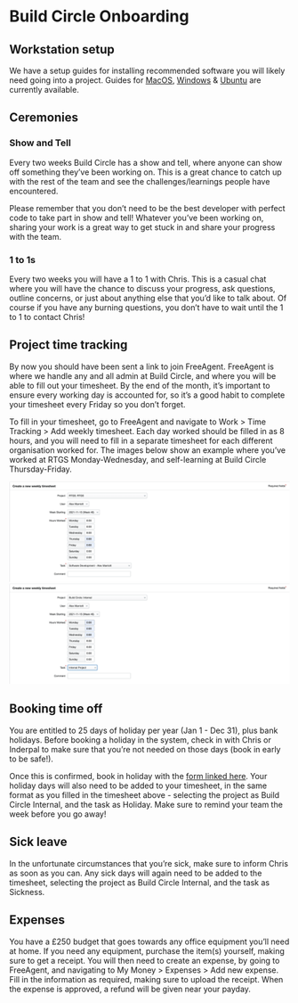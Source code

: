 # Build Circle Onboarding

## Workstation setup

We have a setup guides for installing recommended software you will likely need going into a project. Guides for [MacOS](https://github.com/BuildCircle/onboarding/blob/master/workstation/mac.md), [Windows](https://github.com/BuildCircle/onboarding/blob/master/workstation/windows10.md) & [Ubuntu](https://github.com/BuildCircle/onboarding/blob/master/workstation/ubuntu.md) are currently available.

## Ceremonies
### Show and Tell
Every two weeks Build Circle has a show and tell, where anyone can show off something they’ve been working on. This is a great chance to catch up with the rest of the team and see the challenges/learnings people have encountered.

Please remember that you don’t need to be the best developer with perfect code to take part in show and tell! Whatever you’ve been working on, sharing your work is a great way to get stuck in and share your progress with the team.

### 1 to 1s
Every two weeks you will have a 1 to 1 with Chris. This is a casual chat where you will have the chance to discuss your progress, ask questions, outline concerns, or just about anything else that you’d like to talk about. Of course if you have any burning questions, you don’t have to wait until the 1 to 1 to contact Chris!

## Project time tracking
By now you should have been sent a link to join FreeAgent. FreeAgent is where we handle any and all admin at Build Circle, and where you will be able to fill out your timesheet. By the end of the month, it’s important to ensure every working day is accounted for, so it’s a good habit to complete your timesheet every Friday so you don’t forget.

To fill in your timesheet, go to FreeAgent and navigate to Work > Time Tracking > Add weekly timesheet. Each day worked should be filled in as 8 hours, and you will need to fill in a separate timesheet for each different organisation worked for. The images below show an example where you’ve worked at RTGS Monday-Wednesday, and self-learning at Build Circle Thursday-Friday.

![timesheet example 1](images/timesheet_1.png)
![timesheet example 2](images/timesheet_2.png)

## Booking time off

You are entitled to 25 days of holiday per year (Jan 1 - Dec 31), plus bank holidays. Before booking a holiday in the system, check in with Chris or Inderpal to make sure that you’re not needed on those days (book in early to be safe!). 

Once this is confirmed, book in holiday with the [form linked here](https://docs.google.com/forms/d/e/1FAIpQLSfdFZCza4BVMsISbt7Zt0JPAucvr27s7rk52vFu9e0e361R7A/viewform?vc=0&c=0&w=1&flr=0). Your holiday days will also need to be added to your timesheet, in the same format as you filled in the timesheet above - selecting the project as Build Circle Internal, and the task as Holiday. Make sure to remind your team the week before you go away!

## Sick leave
In the unfortunate circumstances that you’re sick, make sure to inform Chris as soon as you can. Any sick days will again need to be added to the timesheet, selecting the project as Build Circle Internal, and the task as Sickness.

## Expenses
You have a £250 budget that goes towards any office equipment you’ll need at home. If you need any equipment, purchase the item(s) yourself, making sure to get a receipt. You will then need to create an expense, by going to FreeAgent, and navigating to My Money > Expenses > Add new expense. Fill in the information as required, making sure to upload the receipt. When the expense is approved, a refund will be given near your payday. 
